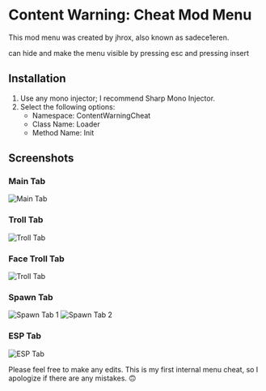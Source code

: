 # Content Warning: Cheat Mod Menu

This mod menu was created by jhrox, also known as sadece1eren.

 can hide and make the menu visible by pressing esc and pressing insert
## Installation

1. Use any mono injector; I recommend Sharp Mono Injector.
2. Select the following options:
   - Namespace: ContentWarningCheat
   - Class Name: Loader
   - Method Name: Init

## Screenshots

### Main Tab
![Main Tab](https://cdn.glitch.global/533ecac7-3244-4ed3-989e-f4cb04667266/image%20(13).png)

### Troll Tab
![Troll Tab](https://cdn.glitch.global/533ecac7-3244-4ed3-989e-f4cb04667266/image%20(14).png)

### Face Troll Tab
![Troll Tab](https://cdn.glitch.global/533ecac7-3244-4ed3-989e-f4cb04667266/image%20(17).png)

### Spawn Tab
![Spawn Tab 1](https://cdn.glitch.global/533ecac7-3244-4ed3-989e-f4cb04667266/image%20(15).png)
![Spawn Tab 2](https://cdn.glitch.global/533ecac7-3244-4ed3-989e-f4cb04667266/image%20(18).png)

### ESP Tab
![ESP Tab](https://cdn.glitch.global/533ecac7-3244-4ed3-989e-f4cb04667266/2f313233343538373336303530333532393532322f696d6167652e706e673f65783d36363331343639342669733d3636.png)

Please feel free to make any edits. This is my first internal menu cheat, so I apologize if there are any mistakes. 🙃
